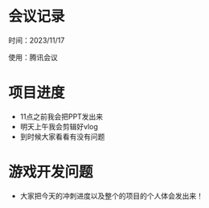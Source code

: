 # 会议记录

时间：2023/11/17

使用：腾讯会议



# 项目进度

- 11点之前我会把PPT发出来
- 明天上午我会剪辑好vlog
- 到时候大家看看有没有问题




# 游戏开发问题



- 大家把今天的冲刺进度以及整个的项目的个人体会发出来！